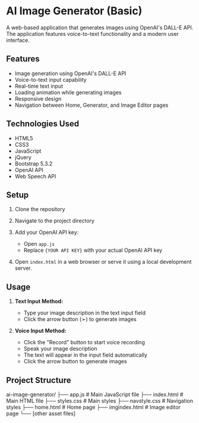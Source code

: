 # AI Image Generator (Basic)

A web-based application that generates images using OpenAI's DALL-E API. The application features voice-to-text functionality and a modern user interface.

## Features

- Image generation using OpenAI's DALL-E API
- Voice-to-text input capability
- Real-time text input
- Loading animation while generating images
- Responsive design
- Navigation between Home, Generator, and Image Editor pages

## Technologies Used

- HTML5
- CSS3
- JavaScript
- jQuery
- Bootstrap 5.3.2
- OpenAI API
- Web Speech API

## Setup

1. Clone the repository

2. Navigate to the project directory


3. Add your OpenAI API key:
   - Open `app.js`
   - Replace `{YOUR API KEY}` with your actual OpenAI API key

4. Open `index.html` in a web browser or serve it using a local development server.

## Usage

1. **Text Input Method:**
   - Type your image description in the text input field
   - Click the arrow button (➢) to generate images

2. **Voice Input Method:**
   - Click the "Record" button to start voice recording
   - Speak your image description
   - The text will appear in the input field automatically
   - Click the arrow button to generate images

## Project Structure

ai-image-generator/
├── app.js # Main JavaScript file
├── index.html # Main HTML file
├── styles.css # Main styles
├── navstyle.css # Navigation styles
├── home.html # Home page
├── imgindex.html # Image editor page
└── [other asset files]

